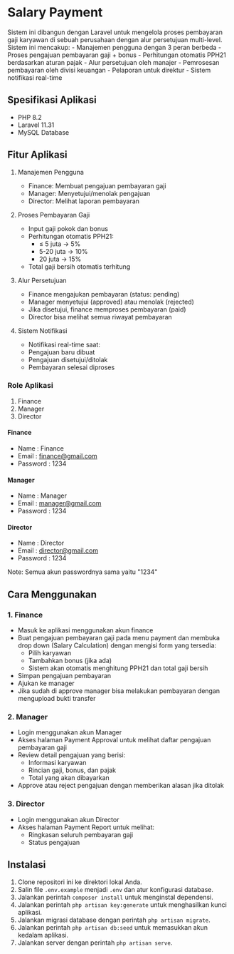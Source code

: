# Salary Payment

Sistem ini dibangun dengan Laravel untuk mengelola proses pembayaran gaji karyawan di sebuah perusahaan dengan alur persetujuan multi-level. Sistem ini mencakup:
    - Manajemen pengguna dengan 3 peran berbeda
    - Proses pengajuan pembayaran gaji + bonus
    - Perhitungan otomatis PPH21 berdasarkan aturan pajak
    - Alur persetujuan oleh manajer
    - Pemrosesan pembayaran oleh divisi keuangan
    - Pelaporan untuk direktur
    - Sistem notifikasi real-time

## Spesifikasi Aplikasi

-   PHP 8.2
-   Laravel 11.31
-   MySQL Database

## Fitur Aplikasi

1. Manajemen Pengguna
    - Finance: Membuat pengajuan pembayaran gaji
    - Manager: Menyetujui/menolak pengajuan
    - Director: Melihat laporan pembayaran

2. Proses Pembayaran Gaji
    - Input gaji pokok dan bonus
    - Perhitungan otomatis PPH21:
        * ≤ 5 juta → 5%
        * 5-20 juta → 10%
        * 20 juta → 15%
    - Total gaji bersih otomatis terhitung

3. Alur Persetujuan
    - Finance mengajukan pembayaran (status: pending)
    - Manager menyetujui (approved) atau menolak (rejected)
    - Jika disetujui, finance memproses pembayaran (paid)
    - Director bisa melihat semua riwayat pembayaran

4. Sistem Notifikasi
    - Notifikasi real-time saat:
    - Pengajuan baru dibuat
    - Pengajuan disetujui/ditolak
    - Pembayaran selesai diproses

### Role Aplikasi

1. Finance
2. Manager
3. Director

#### Finance

-   Name        : Finance
-   Email       : finance@gmail.com
-   Password    : 1234

#### Manager

-   Name        : Manager
-   Email       : manager@gmail.com
-   Password    : 1234

#### Director

-   Name        : Director
-   Email       : director@gmail.com
-   Password    : 1234

Note: Semua akun passwordnya sama yaitu "1234"

## Cara Menggunakan

### 1. Finance

- Masuk ke aplikasi menggunakan akun finance
- Buat pengajuan pembayaran gaji pada menu payment dan membuka drop down (Salary Calculation) dengan mengisi form yang tersedia:
    * Pilih karyawan
    * Tambahkan bonus (jika ada)
    * Sistem akan otomatis menghitung PPH21 dan total gaji bersih
- Simpan pengajuan pembayaran
- Ajukan ke manager
- Jika sudah di approve manager bisa melakukan pembayaran dengan mengupload bukti transfer

### 2. Manager

- Login menggunakan akun Manager
- Akses halaman Payment Approval untuk melihat daftar pengajuan pembayaran gaji
- Review detail pengajuan yang berisi:
    * Informasi karyawan
    * Rincian gaji, bonus, dan pajak
    * Total yang akan dibayarkan
- Approve atau reject pengajuan dengan memberikan alasan jika ditolak

### 3. Director

- Login menggunakan akun Director
- Akses halaman Payment Report untuk melihat:
    * Ringkasan seluruh pembayaran gaji
    * Status pengajuan

## Instalasi

1. Clone repositori ini ke direktori lokal Anda.
2. Salin file `.env.example` menjadi `.env` dan atur konfigurasi database.
3. Jalankan perintah `composer install` untuk menginstal dependensi.
4. Jalankan perintah `php artisan key:generate` untuk menghasilkan kunci aplikasi.
5. Jalankan migrasi database dengan perintah `php artisan migrate`.
6. Jalankan perintah `php artisan db:seed` untuk memasukkan akun kedalam aplikasi.
7. Jalankan server dengan perintah `php artisan serve`.
